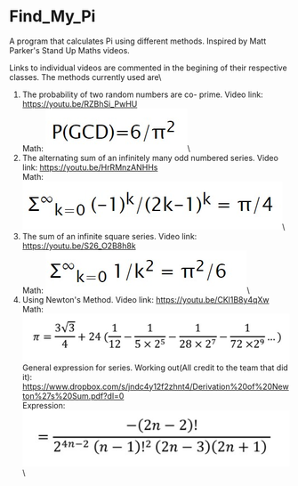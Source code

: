 # Find_My_Pi
A program that calculates Pi using different methods. Inspired by Matt Parker's Stand Up Maths videos.

Links to individual videos are commented in the begining of their respective classes. The methods currently used are\
  1. The probability of two random numbers are co- prime. Video link: https://youtu.be/RZBhSi_PwHU  
        Math: ![Alt text](rand.jpg?raw=true "Random")\
  2. The alternating sum of an infinitely many odd numbered series. Video link: https://youtu.be/HrRMnzANHHs  
        Math: ![Alt text](infi_odd.jpg?raw=true "Infinite odd")\
  3. The sum of an infinite square series. Video link: https://youtu.be/S26_O2B8h8k  
        Math: ![Alt text](infi_square.jpg?raw=true "Infinite square")\
  4. Using Newton's Method. Video link: https://youtu.be/CKl1B8y4qXw  
        Math: ![Alt text](newton.jpg?raw=true "Newton")\
     General expression for series. Working out(All credit to the team that did it): https://www.dropbox.com/s/jndc4y12f2zhnt4/Derivation%20of%20Newton%27s%20Sum.pdf?dl=0  
        Expression: ![Alt text](series.jpg?raw=true "Newton Series")\

